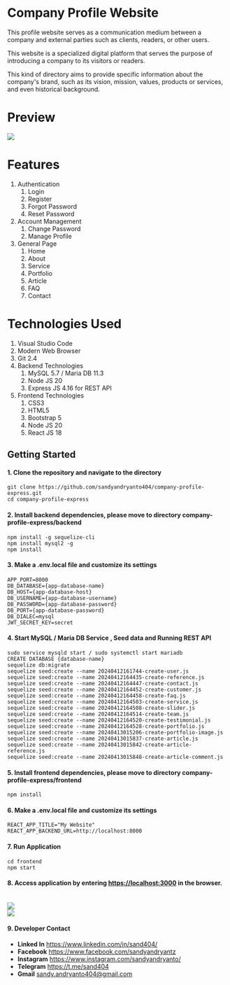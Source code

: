 # Company Profile Website

<p>
   This profile website serves as a communication medium between a company and external parties such as clients, readers, or other users. 
</p>
<p>
	This website is a specialized digital platform that serves the purpose of introducing a company to its visitors or readers. 
</p>
<p>
	This kind of directory aims to provide specific information about the company's brand, such as its vision, mission, values, products or services, and even historical background.
</p> 

# Preview

<img src="screenshots/home.png">


# Features

<ol type="1">
	<li>
		Authentication
		<ol type="1">
			<li>Login</li>
			<li>Register</li>
			<li>Forgot Password</li>
			<li>Reset Password</li>
		</ol>
	</li>
	<li>
		Account Management
		<ol type="1">
			<li>Change Password</li>
			<li>Manage Profile</li>
		</ol>
	</li>
	<li>
		General Page
		<ol type="1">
			<li>Home</li>
			<li>About</li>
			<li>Service</li>
			<li>Portfolio</li>
			<li>Article</li>
			<li>FAQ</li>
			<li>Contact</li>
		</ol>
	</li>
</ol>

# Technologies Used

<ol type="1">
	<li>Visual Studio Code</li>
	<li>Modern Web Browser</li>
	<li>Git 2.4</li>
	<li>
		Backend Technologies
		<ol type="1">
			<li>MySQL 5.7 / Maria DB 11.3</li>
			<li>Node JS 20</li>
			<li>Express JS 4.16 for REST API </li>
		</ol>
	</li>
	<li>
		Frontend Technologies
		<ol type="1">
			<li>CSS3</li>
			<li>HTML5</li>
			<li>Bootstrap 5</li>
			<li>Node JS 20</li>
			<li>React JS 18</li>
		</ol>
	</li>
</ol>

## Getting Started
#### 1. Clone the repository and navigate to the directory
```shell
git clone https://github.com/sandyandryanto404/company-profile-express.git
cd company-profile-express
```

#### 2. Install backend dependencies, please move to directory company-profile-express/backend
```shell
npm install -g sequelize-cli
npm install mysql2 -g
npm install
```

#### 3. Make a .env.local file and customize its settings 
```shell
APP_PORT=8000
DB_DATABASE={app-database-name}
DB_HOST={app-database-host}
DB_USERNAME={app-database-username}
DB_PASSWORD={app-database-password}
DB_PORT={app-database-password}
DB_DIALEC=mysql
JWT_SECRET_KEY=secret
```

#### 4. Start MySQL / Maria DB Service , Seed data and Running REST API
```shell
sudo service mysqld start / sudo systemctl start mariadb
CREATE DATABASE {database-name}
sequelize db:migrate
sequelize seed:create --name 20240412161744-create-user.js
sequelize seed:create --name 20240412164435-create-reference.js
sequelize seed:create --name 20240412164447-create-contact.js
sequelize seed:create --name 20240412164452-create-customer.js
sequelize seed:create --name 20240412164458-create-faq.js
sequelize seed:create --name 20240412164503-create-service.js
sequelize seed:create --name 20240412164508-create-slider.js
sequelize seed:create --name 20240412164514-create-team.js
sequelize seed:create --name 20240412164520-create-testimonial.js
sequelize seed:create --name 20240412164528-create-portfolio.js
sequelize seed:create --name 20240413015206-create-portfolio-image.js
sequelize seed:create --name 20240413015837-create-article.js
sequelize seed:create --name 20240413015842-create-article-reference.js
sequelize seed:create --name 20240413015848-create-article-comment.js
```

#### 5. Install frontend dependencies, please move to directory company-profile-express/frontend
```shell
npm install
```

#### 6. Make a .env.local file and customize its settings 
```shell
REACT_APP_TITLE="My Website"
REACT_APP_BACKEND_URL=http://localhost:8000
```

#### 7. Run Application 
```shell
cd frontend
npm start
```

#### 8. Access application by entering [https://localhost:3000](https://localhost:3000) in the browser.

<br/>
<img src="screenshots/article.png">
</br>
<img src="screenshots/service.png">

#### 9. Developer Contact
<ul>
	<li>
		<strong>Linked In</strong> <a target="_blank" href="https://www.linkedin.com/in/sand404/">https://www.linkedin.com/in/sand404/</a>
	</li>
	<li>
		<strong>Facebook</strong> <a target="_blank" href="https://www.facebook.com/sandyandryantz">https://www.facebook.com/sandyandryantz</a>
	</li>
	<li>
		<strong>Instagram</strong> <a target="_blank" href="https://www.instagram.com/sandyandryanto/">https://www.instagram.com/sandyandryanto/</a>
	</li>
	<li>
		<strong>Telegram</strong> <a target="_blank" href="https://t.me/sand404">https://t.me/sand404</a>
	</li>
	<li>
		<strong>Gmail</strong> <a  href="mailto:sandy.andryanto404@gmail.com">sandy.andryanto404@gmail.com</a>
	</li>
</ul>